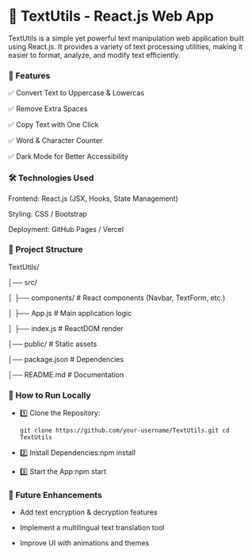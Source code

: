 # 📌 TextUtils - React.js Web App

TextUtils is a simple yet powerful text manipulation web application built using React.js. It provides a variety of text processing utilities, making it easier to format, analyze, and modify text efficiently.



### 🚀 Features

✅ Convert Text to Uppercase & Lowercas

✅ Remove Extra Spaces

✅ Copy Text with One Click

✅ Word & Character Counter

✅ Dark Mode for Better Accessibility



### 🛠 Technologies Used

Frontend: React.js (JSX, Hooks, State Management) 

Styling: CSS / Bootstrap

Deployment: GitHub Pages / Vercel



### 📂 Project Structure

TextUtils/

│── src/

│   ├── components/    # React components (Navbar, TextForm, etc.)

│   ├── App.js         # Main application logic

│   ├── index.js       # ReactDOM render

│── public/            # Static assets

│── package.json       # Dependencies

│── README.md          # Documentation



### 🎯 How to Run Locally

- 1️⃣ Clone the Repository:

      git clone https://github.com/your-username/TextUtils.git cd TextUtils

- 2️⃣ Install Dependencies:npm install

- 3️⃣ Start the App:npm start



### 📝 Future Enhancements

-  Add text encryption & decryption features

-  Implement a multilingual text translation tool

-  Improve UI with animations and themes





















